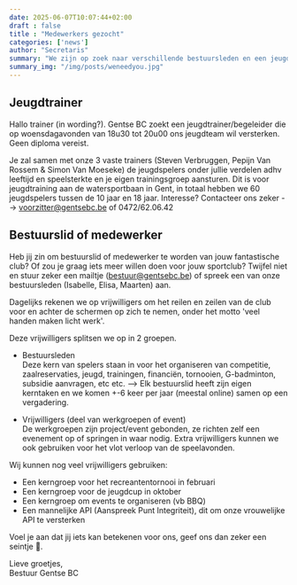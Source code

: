 ```yaml
---
date: 2025-06-07T10:07:44+02:00
draft : false
title : "Medewerkers gezocht"
categories: ['news']
author: "Secretaris"
summary: "We zijn op zoek naar verschillende bestuursleden en een jeugdtrainer."
summary_img: "/img/posts/weneedyou.jpg"
---
```

## Jeugdtrainer
Hallo trainer (in wording?).
Gentse BC zoekt een jeugdtrainer/begeleider die op woensdagavonden van 18u30 tot 20u00 ons jeugdteam wil versterken. Geen diploma vereist.

Je zal samen met onze 3 vaste trainers (Steven Verbruggen, Pepijn Van Rossem & Simon Van Moeseke) de jeugdspelers onder jullie verdelen adhv leeftijd en speelsterkte en je eigen trainingsgroep aansturen.
Dit is voor jeugdtraining aan de watersportbaan in Gent, in totaal hebben we 60 jeugdspelers tussen de 10 jaar en 18 jaar.
Interesse?
Contacteer ons zeker --> voorzitter@gentsebc.be of 0472/62.06.42


## Bestuurslid of medewerker
Heb jij zin om bestuurslid of medewerker te worden van jouw fantastische club?
Of zou je graag iets meer willen doen voor jouw sportclub?
Twijfel niet en stuur zeker een mailtje  (bestuur@gentsebc.be) of spreek een van onze bestuursleden (Isabelle, Elisa, Maarten) aan.


Dagelijks rekenen we op vrijwilligers om het  reilen en zeilen van de club voor en achter de schermen op zich te nemen, onder het motto 'veel handen maken licht werk'.

Deze vrijwilligers splitsen we op in 2 groepen.
* Bestuursleden<br>
  Deze kern van spelers staan in voor het organiseren van competitie, zaalreservaties, jeugd, trainingen, financiën, tornooien, G-badminton, subsidie aanvragen, etc etc.
  --> Elk bestuurslid heeft zijn eigen kerntaken en we komen +-6 keer per jaar (meestal online) samen op een vergadering.

* Vrijwilligers (deel van werkgroepen of event)<br>
  De werkgroepen zijn project/event gebonden, ze richten zelf een evenement op of springen in waar nodig. Extra vrijwilligers kunnen we ook gebruiken voor het vlot verloop van de speelavonden.


Wij kunnen nog veel vrijwilligers gebruiken:<br>
* Een kerngroep voor het recreantentornooi in februari<br>
* Een kerngroep voor de jeugdcup in oktober<br>
* Een kerngroep om events te organiseren (vb BBQ)<br>
* Een mannelijke API (Aanspreek Punt Integriteit), dit om onze vrouwelijke API  te versterken<br>


Voel je aan dat jij iets kan betekenen voor ons, geef ons dan zeker een seintje 🙏.

Lieve groetjes,<br>
Bestuur Gentse BC